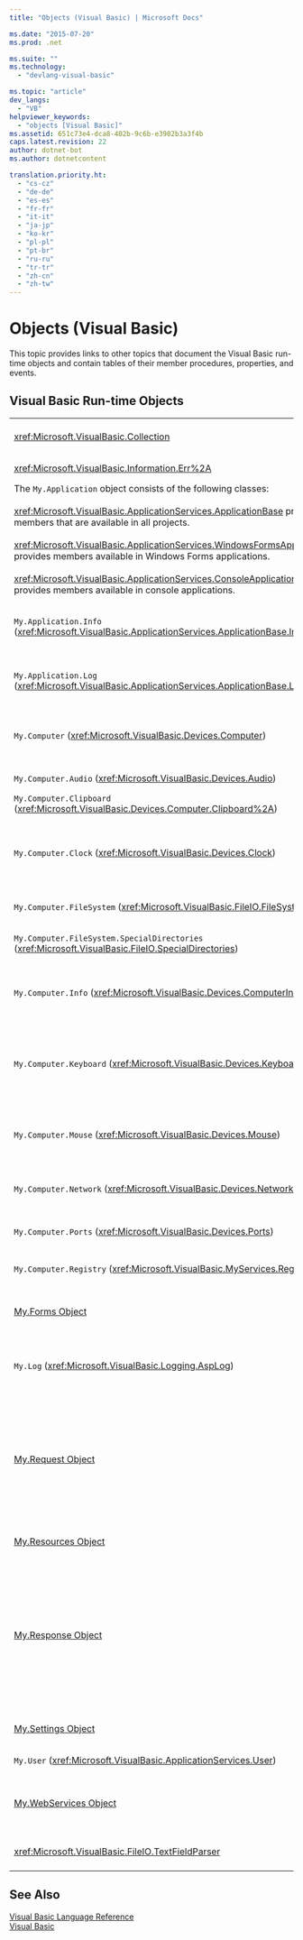 ```yaml
---
title: "Objects (Visual Basic) | Microsoft Docs"

ms.date: "2015-07-20"
ms.prod: .net

ms.suite: ""
ms.technology: 
  - "devlang-visual-basic"

ms.topic: "article"
dev_langs: 
  - "VB"
helpviewer_keywords: 
  - "objects [Visual Basic]"
ms.assetid: 651c73e4-dca8-402b-9c6b-e3902b3a3f4b
caps.latest.revision: 22
author: dotnet-bot
ms.author: dotnetcontent

translation.priority.ht: 
  - "cs-cz"
  - "de-de"
  - "es-es"
  - "fr-fr"
  - "it-it"
  - "ja-jp"
  - "ko-kr"
  - "pl-pl"
  - "pt-br"
  - "ru-ru"
  - "tr-tr"
  - "zh-cn"
  - "zh-tw"
---
```

# Objects (Visual Basic)
This topic provides links to other topics that document the Visual Basic run-time objects and contain tables of their member procedures, properties, and events.  
  
## Visual Basic Run-time Objects  
  
|||  
|---|---|  
|<xref:Microsoft.VisualBasic.Collection>|Provides a convenient way to see a related group of items as a single object.|  
|<xref:Microsoft.VisualBasic.Information.Err%2A>|Contains information about run-time errors.|  
|The `My.Application` object consists of the following classes:<br /><br /> <xref:Microsoft.VisualBasic.ApplicationServices.ApplicationBase> provides members that are available in all projects.<br /><br /> <xref:Microsoft.VisualBasic.ApplicationServices.WindowsFormsApplicationBase> provides members available in Windows Forms applications.<br /><br /> <xref:Microsoft.VisualBasic.ApplicationServices.ConsoleApplicationBase> provides members available in console applications.|Provides data that is associated only with the current application or DLL. No system-level information can be altered with `My.Application`.<br /><br /> Some members are available only for Windows Forms or console applications.|  
|`My.Application.Info` (<xref:Microsoft.VisualBasic.ApplicationServices.ApplicationBase.Info%2A>)|Provides properties for getting the information about an application, such as the version number, description, loaded assemblies, and so on.|  
|`My.Application.Log` (<xref:Microsoft.VisualBasic.ApplicationServices.ApplicationBase.Log%2A>)|Provides a property and methods to write event and exception information to the application's log listeners.|  
|`My.Computer` (<xref:Microsoft.VisualBasic.Devices.Computer>)|Provides properties for manipulating computer components such as audio, the clock, the keyboard, the file system, and so on.|  
|`My.Computer.Audio` (<xref:Microsoft.VisualBasic.Devices.Audio>)|Provides methods for playing sounds.|  
|`My.Computer.Clipboard` (<xref:Microsoft.VisualBasic.Devices.Computer.Clipboard%2A>)|Provides methods for manipulating the Clipboard.|  
|`My.Computer.Clock` (<xref:Microsoft.VisualBasic.Devices.Clock>)|Provides properties for accessing the current local time and Universal Coordinated Time (equivalent to Greenwich Mean Time) from the system clock.|  
|`My.Computer.FileSystem` (<xref:Microsoft.VisualBasic.FileIO.FileSystem>)|Provides properties and methods for working with drives, files, and directories.|  
|`My.Computer.FileSystem.SpecialDirectories` (<xref:Microsoft.VisualBasic.FileIO.SpecialDirectories>)|Provides properties for accessing commonly referenced directories.|  
|`My.Computer.Info` (<xref:Microsoft.VisualBasic.Devices.ComputerInfo>)|Provides properties for getting information about the computer's memory, loaded assemblies, name, and operating system.|  
|`My.Computer.Keyboard` (<xref:Microsoft.VisualBasic.Devices.Keyboard>)|Provides properties for accessing the current state of the keyboard, such as what keys are currently pressed, and provides a method to send keystrokes to the active window.|  
|`My.Computer.Mouse` (<xref:Microsoft.VisualBasic.Devices.Mouse>)|Provides properties for getting information about the format and configuration of the mouse that is installed on the local computer.|  
|`My.Computer.Network` (<xref:Microsoft.VisualBasic.Devices.Network>)|Provides a property, an event, and methods for interacting with the network to which the computer is connected.|  
|`My.Computer.Ports` (<xref:Microsoft.VisualBasic.Devices.Ports>)|Provides a property and a method for accessing the computer's serial ports.|  
|`My.Computer.Registry` (<xref:Microsoft.VisualBasic.MyServices.RegistryProxy>)|Provides properties and methods for manipulating the registry.|  
|[My.Forms Object](../../../visual-basic/language-reference/objects/my-forms-object.md)|Provides properties for accessing an instance of each Windows Form declared in the current project.|  
|`My.Log` (<xref:Microsoft.VisualBasic.Logging.AspLog>)|Provides a property and methods for writing event and exception information to the application's log listeners for Web applications.|  
|[My.Request Object](../../../visual-basic/language-reference/objects/my-request-object.md)|Gets the <xref:System.Web.HttpRequest> object for the requested page. The `My.Request` object contains information about the current HTTP request.<br /><br /> The `My.Request` object is available only for [!INCLUDE[vstecasp](../../../csharp/language-reference/preprocessor-directives/includes/vstecasp_md.md)] applications.|  
|[My.Resources Object](../../../visual-basic/language-reference/objects/my-resources-object.md)|Provides properties and classes for accessing an application's resources.|  
|[My.Response Object](../../../visual-basic/language-reference/objects/my-response-object.md)|Gets the <xref:System.Web.HttpResponse> object that is associated with the <xref:System.Web.UI.Page>. This object allows you to send HTTP response data to a client and contains information about that response.<br /><br /> The `My.Response` object is available only for [!INCLUDE[vstecasp](../../../csharp/language-reference/preprocessor-directives/includes/vstecasp_md.md)] applications.|  
|[My.Settings Object](../../../visual-basic/language-reference/objects/my-settings-object.md)|Provides properties and methods for accessing an application's settings.|  
|`My.User` (<xref:Microsoft.VisualBasic.ApplicationServices.User>)|Provides access to information about the current user.|  
|[My.WebServices Object](../../../visual-basic/language-reference/objects/my-webservices-object.md)|Provides properties for creating and accessing a single instance of each Web service that is referenced by the current project.|  
|<xref:Microsoft.VisualBasic.FileIO.TextFieldParser>|Provides methods and properties for parsing structured text files.|  
  
## See Also  
 [Visual Basic Language Reference](../../../visual-basic/language-reference/index.md)   
 [Visual Basic](../../../visual-basic/index.md)